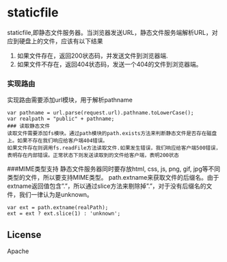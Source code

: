 
# staticfile

staticfile,即静态文件服务器。当浏览器发送URL，静态文件服务端解析URL，对应到硬盘上的文件，应该有以下结果
1. 如果文件存在，返回200状态码，并发送文件到浏览器端.
2. 如果文件不存在，返回404状态码，发送一个404的文件到浏览器端。
### 实现路由
实现路由需要添加url模块，用于解析pathname
```
var pathname = url.parse(request.url).pathname.toLowerCase();
var realpath = "public" + pathname;
### 读取静态文件
读取文件需要添加fs模块。通过path模块的path.exists方法来判断静态文件是否存在磁盘上。如果不存在我们响应给客户端404错误。
如果文件存在则调用fs.readFile方法读取文件.如果发生错误，我们响应给客户端500错误，表明存在内部错误。正常状态下则发送读取到的文件给客户端，表明200状态

```
###MIME类型支持
静态文件服务器同时要存放html, css, js, png, gif, jpg等不同类型的文件，所以要支持MIME类型。
path.extname来获取文件的后缀名。由于extname返回值包含”.”，所以通过slice方法来剔除掉”.”，对于没有后缀名的文件，我们一律认为是unknown。

```
var ext = path.extname(realPath);
ext = ext ? ext.slice(1) : 'unknown';
```
## License
Apache 